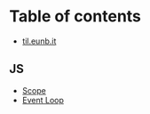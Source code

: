 # Table of contents

* [til.eunb.it](README.md)

## JS

* [Scope](js/scope.md)
* [Event Loop](js/event-loop.md)

